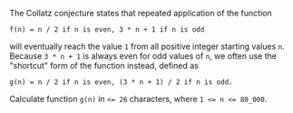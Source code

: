 <p>The Collatz conjecture states that repeated application of the function</p>
<pre><code>f(n) = n / 2 if n is even, 3 * n + 1 if n is odd
</code></pre>
<p>will eventually reach the value <code>1</code> from all positive integer starting values <code>n</code>. Because <code>3 * n + 1</code> is always even for odd values of <code>n</code>, we often use the "shortcut" form of the function instead, defined as</p>
<pre><code>g(n) = n / 2 if n is even, (3 * n + 1) / 2 if n is odd.
</code></pre>
<p>Calculate function <code>g(n)</code> in <code>&lt;= 26</code> characters, where <code>1 &lt;= n &lt;= 80_000</code>.</p>
